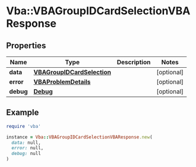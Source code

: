 # Vba::VBAGroupIDCardSelectionVBAResponse

## Properties

| Name | Type | Description | Notes |
| ---- | ---- | ----------- | ----- |
| **data** | [**VBAGroupIDCardSelection**](VBAGroupIDCardSelection.md) |  | [optional] |
| **error** | [**VBAProblemDetails**](VBAProblemDetails.md) |  | [optional] |
| **debug** | [**Debug**](Debug.md) |  | [optional] |

## Example

```ruby
require 'vba'

instance = Vba::VBAGroupIDCardSelectionVBAResponse.new(
  data: null,
  error: null,
  debug: null
)
```


